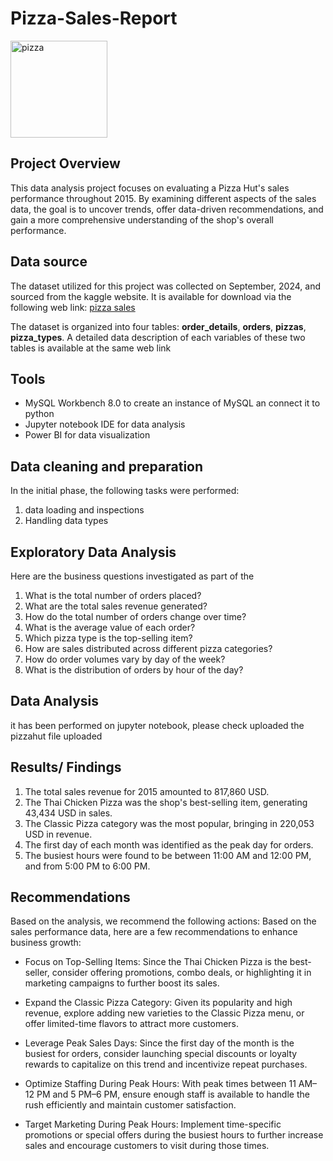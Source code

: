 # Pizza-Sales-Report

<img width="155" alt="pizza" src="https://github.com/user-attachments/assets/65852a1d-727e-4787-b5c1-820a513da0ed">


## Project Overview
This data analysis project focuses on evaluating a Pizza Hut's sales performance throughout 2015. By examining different aspects of the sales data, the goal is to uncover trends, offer data-driven recommendations, and gain a more comprehensive understanding of the shop's overall performance.

## Data source
The dataset utilized for this project was collected on September, 2024, and sourced from the kaggle website. It is available for download via the following web link: <a href='https://www.kaggle.com/datasets/mysarahmadbhat/pizza-place-sales'>pizza sales</a>

The dataset is organized into four tables: **order_details**, **orders**, **pizzas**, **pizza_types**. A detailed data description of each variables of these two tables is available at the same web link

## Tools
- MySQL Workbench 8.0 to create an instance of MySQL an connect it to python
- Jupyter notebook IDE for data analysis
- Power BI for data visualization

## Data cleaning and preparation
In the initial phase, the following tasks were performed:
1. data loading and inspections
2. Handling data types

## Exploratory Data Analysis
Here are the business questions investigated as part of the 

1. What is the total number of orders placed?
2. What are the total sales revenue generated?
3. How do the total number of orders change over time?
4. What is the average value of each order?
5. Which pizza type is the top-selling item?
6. How are sales distributed across different pizza categories?
7. How do order volumes vary by day of the week?
8. What is the distribution of orders by hour of the day?

## Data Analysis
it has been performed on jupyter notebook, please check uploaded the pizzahut file uploaded

## Results/ Findings
1. The total sales revenue for 2015 amounted to 817,860 USD.  
2. The Thai Chicken Pizza was the shop's best-selling item, generating 43,434 USD in sales.  
3. The Classic Pizza category was the most popular, bringing in 220,053 USD in revenue.  
4. The first day of each month was identified as the peak day for orders.  
5. The busiest hours were found to be between 11:00 AM and 12:00 PM, and from 5:00 PM to 6:00 PM.  

## Recommendations
Based on the analysis, we recommend the following actions:
Based on the sales performance data, here are a few recommendations to enhance business growth:

- Focus on Top-Selling Items: Since the Thai Chicken Pizza is the best-seller, consider offering promotions, combo deals, or highlighting it in marketing campaigns to further boost its sales.

- Expand the Classic Pizza Category: Given its popularity and high revenue, explore adding new varieties to the Classic Pizza menu, or offer limited-time flavors to attract more customers.

- Leverage Peak Sales Days: Since the first day of the month is the busiest for orders, consider launching special discounts or loyalty rewards to capitalize on this trend and incentivize repeat purchases.

- Optimize Staffing During Peak Hours: With peak times between 11 AM–12 PM and 5 PM–6 PM, ensure enough staff is available to handle the rush efficiently and maintain customer satisfaction.

- Target Marketing During Peak Hours: Implement time-specific promotions or special offers during the busiest hours to further increase sales and encourage customers to visit during those times.

